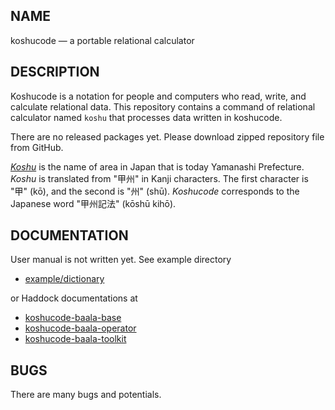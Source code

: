 NAME
----------------------

koshucode — a portable relational calculator



DESCRIPTION
----------------------

Koshucode is a notation for people and computers
who read, write, and calculate relational data.
This repository contains a command of
relational calculator named `koshu`
that processes data written in koshucode.

There are no released packages yet.
Please download zipped repository file from GitHub.

*[Koshu](http://en.wikipedia.org/wiki/Kai_Province)*
is the name of area in Japan that is today
Yamanashi Prefecture.
*Koshu* is translated from "甲州" in Kanji characters.
The first character is "甲" (kō),
and the second is "州" (shū).
*Koshucode* corresponds to the Japanese word
"甲州記法" (kōshū kihō).



DOCUMENTATION
----------------------

User manual is not written yet.
See example directory

* [example/dictionary](https://github.com/seinokatsuhiro/koshucode/tree/master/baala/calculator/example/dictionary)

or Haddock documentations at

* [koshucode-baala-base](http://seinokatsuhiro.github.io/koshucode/doc/html/koshucode-baala-base/)
* [koshucode-baala-operator](http://seinokatsuhiro.github.io/koshucode/doc/html/koshucode-baala-operator/)
* [koshucode-baala-toolkit](http://seinokatsuhiro.github.io/koshucode/doc/html/koshucode-baala-toolkit/)



BUGS
----------------------

There are many bugs and potentials.

